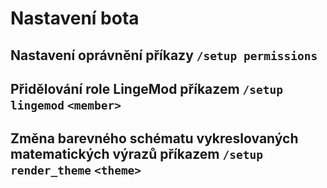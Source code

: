 # Nastavení bota

## Nastavení oprávnění příkazy `/setup permissions`

## Přidělování role LingeMod příkazem `/setup lingemod` `<member>`

## Změna barevného schématu vykreslovaných matematických výrazů příkazem `/setup render_theme` `<theme>`
